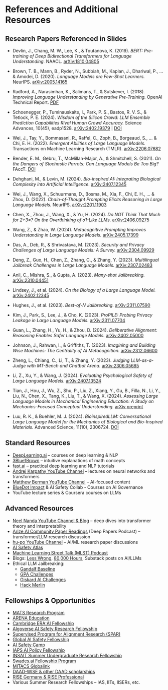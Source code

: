 # References and Additional Resources

## Research Papers Referenced in Slides

- Devlin, J., Chang, M. W., Lee, K., & Toutanova, K. (2019). *BERT: Pre-training of Deep Bidirectional Transformers for Language Understanding.* NAACL. [arXiv:1810.04805](https://arxiv.org/abs/1810.04805)  

- Brown, T. B., Mann, B., Ryder, N., Subbiah, M., Kaplan, J., Dhariwal, P., ... & Amodei, D. (2020). *Language Models are Few-Shot Learners.* NeurIPS. [arXiv:2005.14165](https://arxiv.org/abs/2005.14165)  

- Radford, A., Narasimhan, K., Salimans, T., & Sutskever, I. (2018). *Improving Language Understanding by Generative Pre-Training.* OpenAI Technical Report. [PDF](https://cdn.openai.com/research-covers/language-unsupervised/language_understanding_paper.pdf)  

- Schoenegger, P., Tuminauskaite, I., Park, P. S., Bastos, R. V. S., & Tetlock, P. E. (2024). *Wisdom of the Silicon Crowd: LLM Ensemble Prediction Capabilities Rival Human Crowd Accuracy.* Science Advances, 10(45), eadp1528. [arXiv:2402.19379](https://arxiv.org/abs/2402.19379) | [DOI](https://doi.org/10.1126/sciadv.adp1528)

- Wei, J., Tay, Y., Bommasani, R., Raffel, C., Zoph, B., Borgeaud, S., ... & Chi, E. H. (2022). *Emergent Abilities of Large Language Models.* Transactions on Machine Learning Research (TMLR). [arXiv:2206.07682](https://arxiv.org/abs/2206.07682)  

- Bender, E. M., Gebru, T., McMillan-Major, A., & Shmitchell, S. (2021). *On the Dangers of Stochastic Parrots: Can Language Models Be Too Big?* FAccT. [DOI](https://doi.org/10.1145/3442188.3445922)  

- Dehghani, M., & Levin, M. (2024). *Bio-inspired AI: Integrating Biological Complexity into Artificial Intelligence.* [arXiv:2407.12345](https://arxiv.org/abs/2407.12345)  

- Wei, J., Wang, X., Schuurmans, D., Bosma, M., Xia, F., Chi, E. H., ... & Zhou, D. (2022). *Chain-of-Thought Prompting Elicits Reasoning in Large Language Models.* NeurIPS. [arXiv:2201.11903](https://arxiv.org/abs/2201.11903)  

- Chen, X., Zhou, J., Wang, X., & Yu, H. (2024). *Do NOT Think That Much for 2+3=? On the Overthinking of o1-Like LLMs.* [arXiv:2406.09275](https://arxiv.org/abs/2406.09275)  

- Wang, Z., & Zhao, W. (2024). *Metacognitive Prompting Improves Understanding in Large Language Models.* [arXiv:2405.17399](https://arxiv.org/abs/2405.17399)  

- Das, A., Deb, R., & Shrivastava, M. (2023). *Security and Privacy Challenges of Large Language Models: A Survey.* [arXiv:2304.09929](https://arxiv.org/abs/2304.09929)  

- Deng, Z., Guo, H., Chen, Z., Zhang, C., & Zhang, Y. (2023). *Multilingual Jailbreak Challenges in Large Language Models.* [arXiv:2307.02483](https://arxiv.org/abs/2307.02483)  

- Anil, C., Mishra, S., & Gupta, A. (2023). *Many-shot Jailbreaking.* [arXiv:2310.04451](https://arxiv.org/abs/2310.04451)  

- Lindsey, J., et al. (2024). *On the Biology of a Large Language Model.* [arXiv:2402.12345](https://arxiv.org/abs/2402.12345)  

- Hughes, J., et al. (2023). *Best-of-N Jailbreaking.* [arXiv:2311.07590](https://arxiv.org/abs/2311.07590)  

- Kim, J., Park, S., Lee, J., & Cho, K. (2023). *ProPILE: Probing Privacy Leakage in Large Language Models.* [arXiv:2311.07704](https://arxiv.org/abs/2311.07704)  

- Guan, L., Zhang, H., Yu, H., & Zhou, D. (2024). *Deliberative Alignment: Reasoning Enables Safer Language Models.* [arXiv:2402.05000](https://arxiv.org/abs/2402.05000)  

- Johnson, J., Rahwan, I., & Griffiths, T. (2023). *Imagining and Building Wise Machines: The Centrality of AI Metacognition.* [arXiv:2312.06600](https://arxiv.org/abs/2312.06600)  

- Zheng, L., Chiang, C., Li, T., & Zhang, Y. (2023). *Judging LLM-as-a-Judge with MT-Bench and Chatbot Arena.* [arXiv:2306.05685](https://arxiv.org/abs/2306.05685)  

- Li, Z., Xu, Y., & Wang, J. (2024). *Evaluating Psychological Safety of Large Language Models.* [arXiv:2407.13524](https://arxiv.org/abs/2407.13524)  

- Tian, J., Hou, J., Wu, Z., Shu, P., Liu, Z., Xiang, Y., Gu, B., Filla, N., Li, Y., Liu, N., Chen, X., Tang, K., Liu, T., & Wang, X. (2024). *Assessing Large Language Models in Mechanical Engineering Education: A Study on Mechanics-Focused Conceptual Understanding.* [arXiv preprint](https://arxiv.org/abs/2401.12983)  

- Luu, R. K., & Buehler, M. J. (2024). *BioinspiredLLM: Conversational Large Language Model for the Mechanics of Biological and Bio-Inspired Materials.* Advanced Science, 11(10), 2306724. [DOI](https://doi.org/10.1002/advs.202306724)  



## Standard Resources
- [DeepLearning.ai](https://www.deeplearning.ai/) – courses on deep learning & NLP  
- [3Blue1Brown](https://www.youtube.com/c/3blue1brown) – intuitive explanations of math concepts  
- [fast.ai](https://www.fast.ai/) – practical deep learning and NLP tutorials  
- [Andrej Karpathy YouTube Channel](https://www.youtube.com/@AndrejKarpathy) – lectures on neural networks and transformers  
- [Matthew Berman YouTube Channel](https://www.youtube.com/@matthew_berman) – AI-focused content
- [BlueDot Impact](https://bluedot.org/) & AI Safety Collab - Courses on AI Governance
- YouTube lecture series & Coursera courses on LLMs 
 

## Advanced Resources
- [Neel Nanda YouTube Channel & Blog](https://www.youtube.com/@neelnanda2469) – deep dives into transformer theory and interpretability  
- [Arize AI Community Paper Readings](https://www.deeppapers.dev/) (Deep Papers Podcast) – transformer/LLM research discussion  
- [hu-po YouTube Channel](https://www.youtube.com/@hu-po) – AI/ML research paper discussions  
- [AI Safety Atlas](https://ai-safety-atlas.com/)  
- [Machine Learning Street Talk (MLST) Podcast](https://www.youtube.com/@MachineLearningStreetTalk)  
- Blogs: [Less Wrong](https://www.lesswrong.com/), [80,000 Hours](https://80000hours.org/), Substack posts on AI/LLMs  
- Ethical LLM Jailbreaking:  
  - [Gandalf Baseline](https://gandalf.lakera.ai/baseline)  
  - [GPA Challenges](https://gpa.43z.one/)  
  - [Giskard AI Challenges](https://red.giskard.ai/challenges)  
  - [Hack Merlin](https://hackmerlin.io/)  

## Fellowships & Opportunities
- [MATS Research Program](https://www.matsprogram.org/)  
- [ARENA Education](https://www.arena.education/)
- [Cambridge ERA:AI Fellowship](https://erafellowship.org/)
- [Algoverse AI Safety Research Fellowship](https://algoverseairesearch.org/ai-safety-fellowship)  
- [Supervised Program for Alignment Research (SPAR)](https://sparai.org/)  
- [Global AI Safety Fellowship](https://globalaisafetyfellowship.com/)   
- [AI Safety Camp](https://www.aisafety.camp/)
- [IAPS AI Policy Fellowship](https://www.iaps.ai/fellowship) 
- [INSAIT Summer Undergraduate Research Fellowship](https://insait.ai/surf/)  
- [Swades.ai Fellowship Program](https://www.swades.ai/fellowship-program)  
- [MITACS Globalink](https://www.mitacs.ca/our-programs/globalink-research-internship-students/)  
- [DAAD-WISE & other DAAD scholarships](https://www.daad.in/en/2023/09/20/applications-invited-working-internships-in-science-and-engineering-wise-2023-24/)  
- [RISE Germany & RISE Professional](https://www.daad.de/rise/en/)  
- Various Summer Research Fellowships – IAS, IITs, IISERs, etc.  

